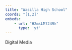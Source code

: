 ```yaml
---
title: "Wasilla High School"
coords: "[1,2]"
embeds: 
    - url: "H2msLM7249k"
      type: 'yt'
---
```


Digital Media 